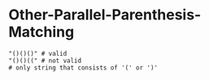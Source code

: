 # Other-Parallel-Parenthesis-Matching
    "()()()" # valid
    "()()((" # not valid
    # only string that consists of '(' or ')'
